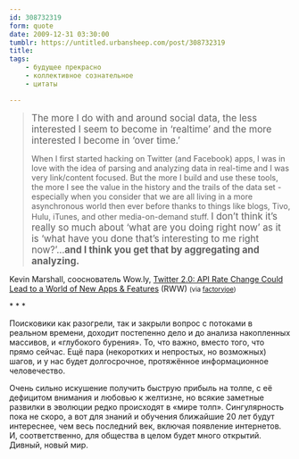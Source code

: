 ```yaml
---
id: 308732319
form: quote
date: 2009-12-31 03:30:00
tumblr: https://untitled.urbansheep.com/post/308732319
title:
tags:
    - будущее прекрасно
    - коллективное сознательное
    - цитаты

---
```


<blockquote>
<p><big>The more I do with and around social data, the less interested I seem to become in ‘realtime’ and the more interested I become in ‘over time.’</big></p>

<p>When I first started hacking on Twitter (and Facebook) apps, I was in love with the idea of parsing and analyzing data in real-time and I was very link/content focused. But the more I build and use these tools, the more I see the value in the history and the trails of the data set - especially when you consider that we are all living in a more asynchronous world then ever before thanks to things like blogs, Tivo, Hulu, iTunes, and other media-on-demand stuff. <big>I don’t think it’s really so much about ‘what are you doing right now’ as it is ‘what have you done that’s interesting to me right now?’…<strong>and I think you get that by aggregating and analyzing.</strong></big></p>
</blockquote>

<p>Kevin Marshall, сооснователь Wow.ly, <a href="http://www.readwriteweb.com/archives/twitter_20_api_rate_change_could_lead_to_a_world_o.php">Twitter 2.0: API Rate Change Could Lead to a World of New Apps &amp; Features</a> (RWW) <small>(via <a href="http://factoryjoe.tumblr.com/post/308290356/the-more-i-do-with-and-around-social-data-the" class="tumblr_blog">factoryjoe</a>)</small></p>

<p>* * *</p>

<p>Поисковики как разогрели, так и закрыли вопрос с потоками в реальном времени, доходит постепенно дело и до анализа накопленных массивов, и «глубокого бурения». То, что важно, вместо того, что прямо сейчас. Ещё пара (некоротких и непростых, но возможных) шагов, и у нас будет долгосрочное, протяжённое информационное человечество.</p>

<p>Очень сильно искушение получить быструю прибыль на толпе, с её дефицитом внимания и любовью к желтизне, но всякие заметные развилки в эволюции редко происходят в «мире толп». Сингулярность пока не скоро, а вот для знаний и обучения ближайшие 20 лет будут интереснее, чем весь последний век, включая появление интернетов. И, соответственно, для общества в целом будет много открытий. Дивный, новый мир.</p>
